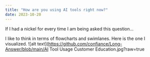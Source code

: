 ```yaml
---
title: "How are you using AI tools right now?"
date: 2023-10-20
---
```

If I had a nickel for every time I am being asked this question...

I like to think in terms of flowcharts and swimlanes. Here is the one I visualized.
![alt text](https://github.com/confiance/Long-Answer/blob/main/AI Tool Usage Customer Education.jpg?raw=true
